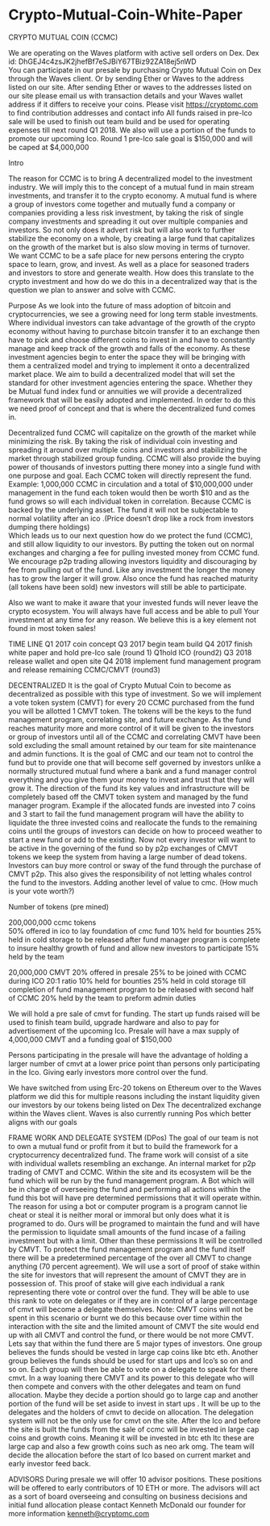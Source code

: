 # Crypto-Mutual-Coin-White-Paper

CRYPTO MUTUAL COIN (CCMC)

We are operating on the Waves platform with active sell orders on Dex. 
Dex id: DhGEJ4c4zsJK2jhefBf7eSJBiY67TBiz92ZA18ej5nWD  
You can participate in our presale by purchasing Crypto Mutual Coin on Dex through the Waves client. Or by sending Ether or Waves to the address listed on our site. After sending Ether or waves to the addresses listed on our site please email us with transaction details and your Waves wallet address if it differs to receive your coins.
Please visit https://cryptomc.com to find contribution addresses and contact info
All funds raised in pre-Ico sale will be used to finish out team build and be used for operating expenses till next round Q1 2018. We also will use a portion of the funds to promote our upcoming Ico.
Round 1 pre-Ico sale goal is $150,000 and will be caped at $4,000,000












Intro

The reason for CCMC is to bring A decentralized model to the investment industry. We will imply this to the concept of a mutual fund in main stream investments, and transfer it to the crypto economy. A mutual fund is where a group of investors come together and mutually fund a company or companies providing a less risk investment, by taking the risk of single company investments and spreading it out over multiple companies and investors. So not only does it advert risk but will also work to further stabilize the economy on a whole, by creating a large fund that capitalizes on the growth of the market but is also slow moving in terms of turnover. We want CCMC to be a safe place for new persons entering the crypto space to learn, grow, and invest. As well as a place for seasoned traders and investors to store and generate wealth.
 How does this translate to the crypto investment and how do we do this in a decentralized way that is the question we plan to answer and solve with CCMC.





Purpose
As we look into the future of mass adoption of bitcoin and cryptocurrencies, we see a growing need for long term stable investments. Where individual investors can take advantage of the growth of the crypto economy without having to purchase bitcoin transfer it to an exchange then have to pick and choose different coins to invest in and have to constantly manage and keep track of the growth and falls of the economy. As these investment agencies begin to enter the space they will be bringing with them a centralized model and trying to implement it onto a decentralized market place. 
We aim to build a decentralized model that will set the standard for other investment agencies entering the space. Whether they be Mutual fund index fund or annuities we will provide a decentralized framework that will be easily adopted and implemented. In order to do this we need proof of concept and that is where the decentralized fund comes in.

Decentralized fund
CCMC will capitalize on the growth of the market while minimizing the risk. By taking the risk of individual coin investing and spreading it around over multiple coins and investors and stabilizing the market through stabilized group funding. CCMC will also provide the buying power of thousands of investors putting there money into a single fund with one purpose and goal. Each CCMC token will directly represent the fund. Example: 1,000,000 CCMC in circulation and a total of $10,000,000 under management in the fund each token would then be worth $10 and as the fund grows so will each individual token in correlation. Because CCMC is backed by the underlying asset. The fund it will not be subjectable to normal volatility after an ico .(Price doesn’t drop like a rock from investors dumping there holdings)  
Which leads us to our next question how do we protect the fund (CCMC), and still allow liquidity to our investors. By putting the token out on normal exchanges and charging a fee for pulling invested money from CCMC fund. We encourage p2p trading allowing investors liquidity and discouraging by fee from pulling out of the fund. Like any investment the longer the money has to grow the larger it will grow. Also once the fund has reached maturity (all tokens have been sold) new investors will still be able to participate.

Also we want to make it aware that your invested funds will never leave the crypto ecosystem. You will always have full access and be able to pull Your investment at any time for any reason. We believe this is a key element not found in most token sales!
	

TIME LINE
Q1 2017 coin concept 
Q3 2017 begin team build
Q4 2017 finish white paper and hold pre-Ico sale  (round 1)
Q1hold ICO  (round2)
Q3 2018 release wallet and open site
Q4 2018  implement fund management program and release remaining CCMC/CMVT (round3)












DECENTRALIZED 
It is the goal of Crypto Mutual Coin to become as decentralized as possible with this type of investment. So we will implement a vote token system (CMVT) for every 20 CCMC purchased from the fund you will be allotted 1 CMVT token. The tokens will be the keys to the fund management program, correlating site, and future exchange. As the fund reaches maturity more and more control of it will be given to the investors or group of investors until all of the CCMC and correlating CMVT have been sold excluding the small amount retained by our team for site maintenance and admin functions. It is the goal of CMC and our team not to control the fund but to provide one that will become self governed by investors unlike a normally structured mutual fund where a bank and a fund manager control everything and you give them your money to invest and trust that they will grow it.  The direction of the fund its key values and infrastructure will be completely based off the CMVT token system and managed by the fund manager program. Example if the allocated funds are invested into 7 coins and 3 start to fail the fund management program will have the ability to liquidate the three invested coins and reallocate the funds to the remaining coins until the groups of investors can decide on how to proceed weather to start a new fund or add to the existing. Now not every investor will want to be active in the governing of the fund so by p2p exchanges of CMVT tokens we keep the system from having a large number of dead tokens. Investors can buy more control or sway of the fund through the purchase of CMVT p2p. This also gives the responsibility of not letting whales control the fund to the investors. Adding another level of value to cmc. (How much is your vote worth?) 


Number of tokens (pre mined)

200,000,000 ccmc tokens   
50% offered in ico to lay foundation of cmc fund
10% held for bounties
25% held in cold storage to be released after fund manager program is complete to insure healthy growth of fund and allow new investors to participate
15% held by the team

20,000,000 CMVT
20% offered in presale
25% to be joined with CCMC during ICO 20:1 ratio
10% held for bounties
25% held in cold storage till completion of fund management program to be released with second half of CCMC
20% held by the team to preform admin duties


We will hold a pre sale of cmvt  for  funding. The start up funds raised will be used to finish team build, upgrade hardware and also to pay for advertisement of the upcoming Ico.
Presale will have a max supply of 4,000,000 CMVT and  a funding goal of $150,000

Persons participating in the presale will have the advantage of holding a larger number of cmvt at a lower price point than persons only participating in the Ico. Giving early investors more control over the fund.


We have switched from using Erc-20 tokens on Ethereum over to the Waves platform we did this for multiple reasons including the instant liquidity given our investors by our tokens being listed on Dex The decentralized exchange within the Waves client. Waves is also currently running Pos which better aligns with our  goals


FRAME WORK AND DELEGATE SYSTEM (DPos)
The goal of our team is not to own a mutual fund or profit from it but to build the framework for a cryptocurrency decentralized fund. The frame work will consist of a site with individual wallets resembling an exchange.  An internal market for p2p trading of CMVT and CCMC. Within the site and its ecosystem will be the fund which will be run by the fund management program. A Bot which will be in charge of overseeing the fund and performing all actions within the fund this bot will have pre determined permissions that it will operate within. The reason for using a bot or computer program is a program cannot lie cheat or steal it is neither moral or immoral but only does what it is programed to do. Ours will be programed to maintain the fund and will have the permission to liquidate small amounts of the fund incase of a failing investment but with a limit. Other than these permissions It will  be controlled by CMVT. To protect the fund management program and the fund itself there will be a predetermined percentage of the over all CMVT to change anything (70 percent agreement). 
We will use a sort of proof of stake within the site for investors that will represent the amount of CMVT they are in possession of. This proof of stake will  give each individual a rank representing there vote or control over the fund. They will be able to use this rank to vote on delegates or if they are in control of a large percentage of cmvt will become a delegate themselves. Note: CMVT coins will not be spent in this scenario or burnt we do this because over time within the interaction with the site and the limited amount of CMVT the site would end up with all CMVT and control the fund, or there would be not more CMVT.
 Lets say that within the fund there are 5 major types of investors. One group believes the funds should be vested in large cap coins like btc eth. Another group believes the funds should be used for start ups and Ico’s so on and so on. Each group will then be able to vote on a delegate to speak for there cmvt. In a way loaning there CMVT and its power to this delegate who will then compete and convers with the other delegates and team on fund allocation. Maybe they decide a portion should go to large cap and another portion of the fund will be set aside to invest in start ups . It will be up to the delegates and the holders of cmvt to decide on allocation. The delegation system will not be the only use for cmvt on the site. After the Ico and before the site is built the funds from the sale of ccmc will be invested in large cap coins and growth coins. Meaning it will be invested in btc eth ltc these are large cap and also a few growth coins such as neo ark omg. The team will decide the allocation before the start of Ico based on current market and early investor feed back.




ADVISORS
During presale we will offer 10 advisor positions. These positions will be offered to early contributors of 10 ETH or more.
The advisors will act as a sort of board overseeing and consulting on business decisions and initial fund allocation please contact Kenneth McDonald our founder for more information kenneth@cryptomc.com 
